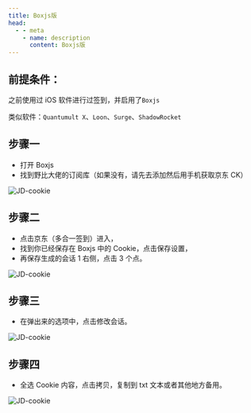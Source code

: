 ```yaml
---
title: Boxjs版
head:
  - - meta
    - name: description
      content: Boxjs版
---
```


## 前提条件：

之前使用过 iOS 软件进行过签到，并启用了`Boxjs`

类似软件：`Quantumult X`、`Loon`、`Surge`、`ShadowRocket`

## 步骤一

- 打开 Boxjs
- 找到野比大佬的订阅库（如果没有，请先去添加然后用手机获取京东 CK）

![JD-cookie](https://i.theovan.cn/docs/20230910183749.png)

## 步骤二

- 点击京东（多合一签到）进入，
- 找到你已经保存在 Boxjs 中的 Cookie，点击保存设置，
- 再保存生成的会话 1 右侧，点击 3 个点。

![JD-cookie](https://i.theovan.cn/docs/20230910183806.png)

## 步骤三

- 在弹出来的选项中，点击修改会话。

![JD-cookie](https://i.theovan.cn/docs/20230910183823.png)

## 步骤四

- 全选 Cookie 内容，点击拷贝，复制到 txt 文本或者其他地方备用。

![JD-cookie](https://i.theovan.cn/docs/20230910183840.png)
